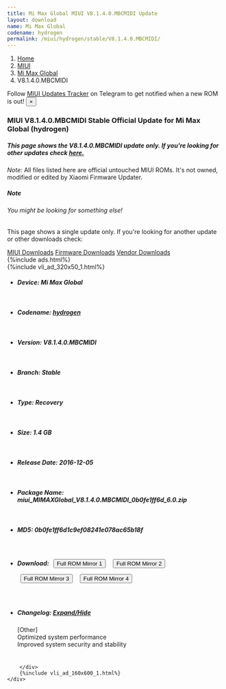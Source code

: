 ```yaml
---
title: Mi Max Global MIUI V8.1.4.0.MBCMIDI Update
layout: download
name: Mi Max Global
codename: hydrogen
permalink: /miui/hydrogen/stable/V8.1.4.0.MBCMIDI/
---
```

<nav aria-label="breadcrumb">
    <ol class="breadcrumb">
        <li class="breadcrumb-item"><a href="/">Home</a></li>
        <li class="breadcrumb-item"><a href="/miui/">MIUI</a></li>
        <li class="breadcrumb-item"><a href="/miui/hydrogen/">Mi Max Global</a></li>
        <li class="breadcrumb-item active" aria-current="page">V8.1.4.0.MBCMIDI</li>
    </ol>
</nav>
<div class="alert alert-primary alert-dismissible fade show" role="alert">
    Follow <a href="https://t.me/MIUIUpdatesTracker" class="alert-link">MIUI Updates Tracker</a> on Telegram to get
    notified when a new ROM is out!
    <button type="button" class="close" data-dismiss="alert" aria-label="Close">
        <span aria-hidden="true">&times;</span>
    </button>
</div>
<div class="col-12 mx-auto">
    <h3 class="title bg-light p-2 rounded">MIUI V8.1.4.0.MBCMIDI Stable Official Update for Mi Max Global (hydrogen)</h3>
    <h5>This page shows the V8.1.4.0.MBCMIDI update only. If you're looking for other updates check
        <a href="/miui/hydrogen/">here.</a></h5>
    <p><i>Note: </i>All files listed here are official untouched MIUI ROMs.
        It's not owned, modified or edited by Xiaomi Firmware Updater.</p>
    <div class="card">
        <div class="card-body">
            <h5 class="card-title">Note</h5>
            <h6 class="card-subtitle mb-2 text-muted">You might be looking for something else!</h6>
            <p class="card-text">This page shows a single update only.
                If you're looking for another update or other downloads check:</p>
            <a href="/miui/" class="card-link">MIUI Downloads</a>
            <a href="/firmware/" class="card-link">Firmware Downloads</a>
            <a href="/vendor/" class="card-link">Vendor Downloads</a>
        </div>
    </div>
    {%include ads.html%}
    <div class="row justify-content-center">
        <div class="col-10" id="downloads">
                    <div class="card card-body">
            {%include vli_ad_320x50_1.html%}
            <ul class="list-unstyled">
                <li style="padding-bottom: 10px;">
                    <h5><b>Device: </b>Mi Max Global</h5>
                </li>
                <li style="padding-bottom: 10px;">
                    <h5><b>Codename: </b> <a href="/miui/hydrogen/" target="_blank">hydrogen</a> </h5>
                </li>
                <li style="padding-bottom: 10px;">
                    <h5><b>Version: </b>V8.1.4.0.MBCMIDI</h5>
                </li>
                <li style="padding-bottom: 10px;">
                    <h5><b>Branch: </b>Stable</h5>
                </li>
                <li style="padding-bottom: 10px;">
                    <h5><b>Type: </b>Recovery</h5>
                </li>
                <li style="padding-bottom: 10px;">
                    <h5><b>Size: </b>1.4 GB</h5>
                </li>
                <li style="padding-bottom: 10px;">
                    <h5><b>Release Date: </b>2016-12-05</h5>
                </li>
                <li style="padding-bottom: 10px;">
                    <h5><b>Package Name: </b><span id="filename" class="text-dark">miui_MIMAXGlobal_V8.1.4.0.MBCMIDI_0b0fe1ff6d_6.0.zip</span></h5>
                </li>
                <li style="padding-bottom: 10px;">
                    <h5><b>MD5: </b><span id="md5" class="text-muted">0b0fe1ff6d1c9ef08241e078ac65b18f</span></h5>
                </li>
                <li style="padding-bottom: 10px;">
                    <h5><b>Download: </b> <button type="button" id="download" class="btn btn-primary" style="margin: 7px;" onclick="window.open('https://bigota.d.miui.com/V8.1.4.0.MBCMIDI/miui_MIMAXGlobal_V8.1.4.0.MBCMIDI_0b0fe1ff6d_6.0.zip', '_blank');"><i class="fa fa-download"></i> Full ROM Mirror 1</button> <button type="button" id="download" class="btn btn-primary" style="margin: 7px;" onclick="window.open('https://ks3orig.bigota.d.miui.com/V8.1.4.0.MBCMIDI/miui_MIMAXGlobal_V8.1.4.0.MBCMIDI_0b0fe1ff6d_6.0.zip', '_blank');"><i class="fa fa-download"></i> Full ROM Mirror 2</button> <button type="button" id="download" class="btn btn-primary" style="margin: 7px;" onclick="window.open('https://airtel.bigota.d.miui.com/V8.1.4.0.MBCMIDI/miui_MIMAXGlobal_V8.1.4.0.MBCMIDI_0b0fe1ff6d_6.0.zip', '_blank');"><i class="fa fa-download"></i> Full ROM Mirror 3</button> <button type="button" id="download" class="btn btn-primary" style="margin: 7px;" onclick="window.open('https://hugeota.d.miui.com/V8.1.4.0.MBCMIDI/miui_MIMAXGlobal_V8.1.4.0.MBCMIDI_0b0fe1ff6d_6.0.zip', '_blank');"><i class="fa fa-download"></i> Full ROM Mirror 4</button></h5>
                </li>
                <li style="padding-bottom: 10px;">
                    <h5><b>Changelog: </b><a href="#hydrogen_1_changelog" data-toggle="collapse" role="button"
                            aria-expanded="false" aria-controls="hydrogen_1_changelog"> <i class="fa fa-arrow-down"
                                aria-hidden="true"></i> Expand/Hide</a></h5>
                    <div class="collapse" id="hydrogen_1_changelog">
                        <p id="changelog_text">[Other]<br>Optimized system performance<br>Improved system security and stability</p>
                    </div>
                </li>
            </ul>
        </div>

        </div>
        {%include vli_ad_160x600_1.html%}
    </div>
</div>
